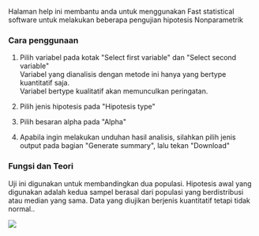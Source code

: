 Halaman help ini membantu anda untuk menggunakan Fast statistical software untuk melakukan beberapa pengujian hipotesis Nonparametrik

### Cara penggunaan 
1. Pilih variabel pada kotak "Select first variable" dan "Select second variable" <br/>
 	Variabel yang dianalisis dengan metode ini hanya yang bertype kuantitatif saja. <br/>
	Variabel bertype kualitatif akan memunculkan peringatan.<br/>
	
2. Pilih jenis hipotesis pada "Hipotesis type"

3. Pilih besaran alpha pada "Alpha"

4. Apabila ingin melakukan unduhan hasil analisis, silahkan pilih jenis output pada bagian "Generate summary", lalu tekan "Download"


### Fungsi dan Teori

Uji ini digunakan untuk membandingkan dua populasi. Hipotesis awal yang digunakan adalah kedua sampel berasal dari populasi yang berdistribusi atau median yang sama. Data yang diujikan berjenis kuantitatif tetapi tidak normal..

![](figures/nonpar/wilcoxon.png)<br/> 


